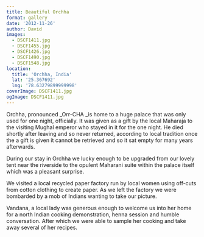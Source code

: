 ```yaml
---
title: Beautiful Orchha
format: gallery
date: '2012-11-26'
author: David
images:
  - DSCF1411.jpg
  - DSCF1455.jpg
  - DSCF1426.jpg
  - DSCF1490.jpg
  - DSCF1548.jpg
location:
  title: 'Orchha, India'
  lat: '25.367692'
  lng: '78.63279899999998'
coverImage: DSCF1411.jpg
ogImage: DSCF1411.jpg
---
```


Orchha, pronounced \_Orr-CHA _is home to a huge palace that was only used for one night, officially. It was given as a gift by the local Maharaja to the visiting Mughal emperor who stayed in it for the one night. He died shortly after leaving and so never returned, according to local tradition once the a gift is given it cannot be retrieved and so it sat empty for many years afterwards.

During our stay in Orchha we lucky enough to be upgraded from our lovely tent near the riverside to the opulent Maharani suite within the palace itself which was a pleasant surprise.

We visited a local recycled paper factory run by local women using off-cuts from cotton clothing to create paper. As we left the factory we were bombarded by a mob of Indians wanting to take our picture.

Vandana, a local lady was generous enough to welcome us into her home for a north Indian cooking demonstration, henna session and humble conversation. After which we were able to sample her cooking and take away several of her recipes.
